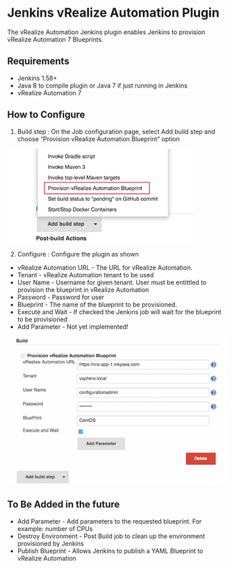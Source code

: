 # Jenkins vRealize Automation Plugin

The vRealize Automation Jenkins plugin enables Jenkins to provision vRealize Automation 7 Blueprints.  


## Requirements


* Jenkins 1.58+
* Java 8 to compile plugin or Java 7 if just running in Jenkins
* vRealize Automation 7 
       
    
## How to Configure
    

1) Build step : On the Job configuration page, select Add build step and choose “Provision vRealize Automation Blueprint” option

![Build step](/doc/BuildJobSelect.png)

2) Configure :  Configure the plugin as shown

  * vRealize Automation URL -   The URL for vRealize Automation. 
  * Tenant - vRealize Automation tenant to be used
  * User Name - Username for given tenant. User must be entittled to provision the blueprint in vRealize Automation
  * Password - Password for  user
  * Blueprint - The name of the blueprint to be provisioned.
  * Execute and Wait - If checked the Jenkins job will wait for the blueprint to be provisioned
  * Add Parameter - Not yet implemented! 

![Configure](/doc/BuildJob.png)    
    

## To Be Added in the future
  * Add Parameter - Add parameters to the requested blueprint.  For example: number of CPUs
  * Destroy Environment -  Post Build job to clean up the environment provisioned by Jenkins
  * Publish Blueprint - Allows Jenkins to publish a YAML Blueprint to vRealize Automation
  
    
